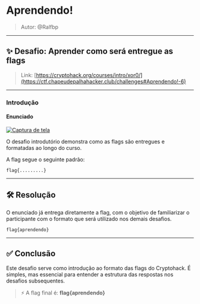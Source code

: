 #  Aprendendo!

> Autor: @Ralfbp

---

## ✨ Desafio: Aprender como será entregue as flags

> Link: [https://cryptohack.org/courses/intro/xor0/](https://ctf.chapeudepalhahacker.club/challenges#Aprendendo!-6)

---

### Introdução

#### Enunciado

[![Captura de tela](https://i.postimg.cc/vHXYdpZv/Captura-de-tela-2025-06-06-132537.png)](https://postimg.cc/vcgFr291)

O desafio introdutório demonstra como as flags são entregues e formatadas ao longo do curso.

A flag segue o seguinte padrão:

```
flag{.........}
```

---

## 🛠️ Resolução

O enunciado já entrega diretamente a flag, com o objetivo de familiarizar o participante com o formato que será utilizado nos demais desafios.

```
flag{aprendendo}
```

---

## ✅ Conclusão

Este desafio serve como introdução ao formato das flags do Cryptohack. É simples, mas essencial para entender a estrutura das respostas nos desafios subsequentes.

> ⚡ A flag final é: **flag{aprendendo}**
